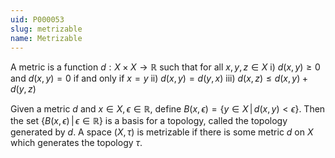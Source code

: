 ```yaml
---
uid: P000053
slug: metrizable
name: Metrizable
---
```

A metric is a function $d:X \times X \rightarrow \mathbb{R}$ such that for all $x,y,z \in X$
i) $d(x,y) \geq 0$ and $d(x,y)=0$ if and only if $x=y$
ii) $d(x,y) = d(y,x)$
iii) $d(x,z) \leq d(x,y) + d(y,z)$

Given a metric $d$ and $x \in X, \epsilon \in \mathbb{R}$, define $B(x,\epsilon) = \{y \in X\, |\, d(x,y)<\epsilon\}$. Then the set $\{B(x,\epsilon)\, |\, \epsilon \in \mathbb{R}\}$ is a basis for a topology, called the topology generated by $d$. A space $(X, \tau)$ is metrizable if there is some metric $d$ on $X$ which generates the topology $\tau$.

